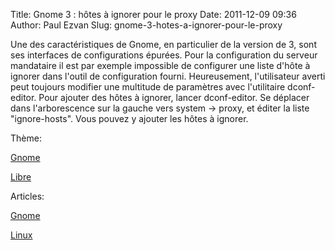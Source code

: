 Title: Gnome 3 : hôtes à ignorer pour le proxy
Date: 2011-12-09 09:36
Author: Paul Ezvan
Slug: gnome-3-hotes-a-ignorer-pour-le-proxy

<div
class="field field-name-body field-type-text-with-summary field-label-hidden">

<div class="field-items">

<div class="field-item even">

Une des caractéristiques de Gnome, en particulier de la version de 3,
sont ses interfaces de configurations épurées. Pour la configuration du
serveur mandataire il est par exemple impossible de configurer une liste
d'hôte à ignorer dans l'outil de configuration fourni. Heureusement,
l'utilisateur averti peut toujours modifier une multitude de paramètres
avec l'utilitaire dconf-editor. Pour ajouter des hôtes à ignorer, lancer
dconf-editor. Se déplacer dans l'arborescence sur la gauche vers system
-&gt; proxy, et éditer la liste "ignore-hosts". Vous pouvez y ajouter
les hôtes à ignorer.

</p>
<p>

</div>

</div>

</div>

<div
class="field field-name-taxonomy-vocabulary-3 field-type-taxonomy-term-reference field-label-above">

<div class="field-label">

Thème: 

</div>

<div class="field-items">

<div class="field-item even">

[Gnome](https://www.ezvan.fr/taxonomy/term/19)

</div>

<div class="field-item odd">

[Libre](https://www.ezvan.fr/taxonomy/term/48)

</div>

</div>

</div>

<div
class="field field-name-taxonomy-vocabulary-2 field-type-taxonomy-term-reference field-label-above">

<div class="field-label">

Articles: 

</div>

<div class="field-items">

<div class="field-item even">

[Gnome](https://www.ezvan.fr/taxonomy/term/9)

</div>

<div class="field-item odd">

[Linux](https://www.ezvan.fr/taxonomy/term/10)

</div>

</div>

</div>

</p>

